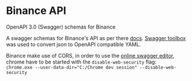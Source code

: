 # Binance API
OpenAPI 3.0 (Swagger) schemas for Binance

A swagger schemas for Binance's API as per there [docs](https://github.com/binance-exchange/binance-official-api-docs). [Swagger toolbox](https://swagger-toolbox.firebaseapp.com/) was used to convert json to OpenAPI compatible YAML.

Binance make use of CORS, in order to use the [online swagger editor](https://editor.swagger.io), chrome have to be started with the `disable-web-security` flag:<br>
```chrome.exe --user-data-dir="C:/Chrome dev session" --disable-web-security```
